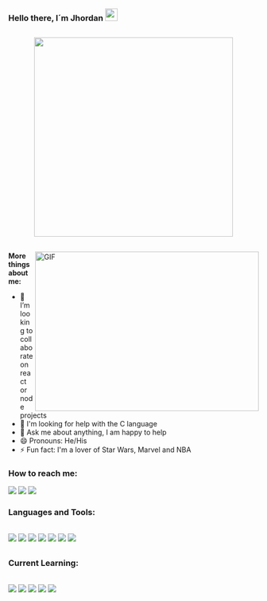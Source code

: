### Hello there, I´m Jhordan  <img src="https://media.giphy.com/media/hvRJCLFzcasrR4ia7z/giphy.gif" width="25px">

##

<div align="center">
  <a href="https://github.com/IIVader">
  <img width=400em src="https://github-readme-stats.vercel.app/api?username=IIVader&show_icons=true&theme=tokyonight&include_all_commits=true&count_private=true"/>
  </a>
</div>

##

<img align="right" alt="GIF" src="https://c.tenor.com/WuOwfnsLcfYAAAAC/star-wars-obi-wan-kenobi.gif" width="450" height="320" />
  
**More things about me:** 
- 👯 I’m looking to collaborate on react or node projects
- 🤔 I'm looking for help with the C language
- 💬 Ask me about anything, I am happy to help
- 😄 Pronouns: He/His
- ⚡ Fun fact: I'm a lover of Star Wars, Marvel and NBA



### How to reach me:
<div> 
  <a href="https://www.instagram.com/jhordan_kenwey/" target="_blank"><img src="https://img.shields.io/badge/-Instagram-%23E4405F?style=for-the-badge&logo=instagram&logoColor=white" target="_blank"></a>
  <a href = "jbal@ic.ufal.br"><img src="https://img.shields.io/badge/-Gmail-%23333?style=for-the-badge&logo=gmail&logoColor=white" target="_blank"></a>
  <a href="https://www.linkedin.com/in/jhordan-lacerda-5908ab20a/" target="_blank"><img src="https://img.shields.io/badge/-LinkedIn-%230077B5?style=for-the-badge&logo=linkedin&logoColor=white" target="_blank"></a> 
</div>

### Languages and Tools:
<div style="display: inline_block"><br>
  <img src="https://img.shields.io/badge/HTML5-E34F26?style=for-the-badge&logo=html5&logoColor=white">
  <img src="https://img.shields.io/badge/CSS3-1572B6?style=for-the-badge&logo=css3&logoColor=white">
  <img src="https://img.shields.io/badge/JavaScript-323330?style=for-the-badge&logo=javascript&logoColor=F7DF1E">
  <img src="https://img.shields.io/badge/TypeScript-007ACC?style=for-the-badge&logo=typescript&logoColor=white">
  <img src="https://img.shields.io/badge/React-20232A?style=for-the-badge&logo=react&logoColor=61DAFB">
  <img src="https://img.shields.io/badge/styled--components-DB7093?style=for-the-badge&logo=styled-components&logoColor=white">
  <img src="https://img.shields.io/badge/Material%20UI-007FFF?style=for-the-badge&logo=mui&logoColor=white">
</div>

##

### Current Learning:
<div style="display: inline_block"><br>
  <img src="https://img.shields.io/badge/C-00599C?style=for-the-badge&logo=c&logoColor=white">
  <img src="https://img.shields.io/badge/Node.js-339933?style=for-the-badge&logo=nodedotjs&logoColor=white">
  <img src="https://img.shields.io/badge/Express.js-000000?style=for-the-badge&logo=express&logoColor=white">
  <img src="https://img.shields.io/badge/MySQL-005C84?style=for-the-badge&logo=mysql&logoColor=white">
  <img src="https://img.shields.io/badge/next.js-000000?style=for-the-badge&logo=nextdotjs&logoColor=white">
</div>
